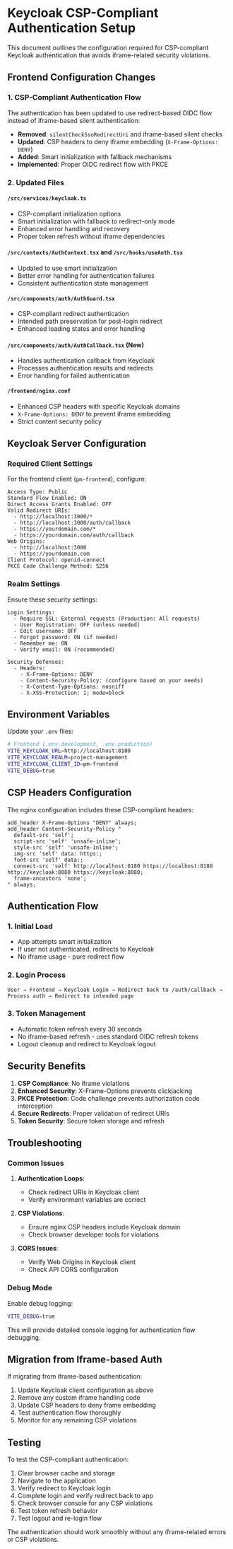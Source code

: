 # Keycloak CSP-Compliant Authentication Setup

This document outlines the configuration required for CSP-compliant Keycloak authentication that avoids iframe-related security violations.

## Frontend Configuration Changes

### 1. CSP-Compliant Authentication Flow

The authentication has been updated to use redirect-based OIDC flow instead of iframe-based silent authentication:

- **Removed**: `silentCheckSsoRedirectUri` and iframe-based silent checks
- **Updated**: CSP headers to deny iframe embedding (`X-Frame-Options: DENY`)
- **Added**: Smart initialization with fallback mechanisms
- **Implemented**: Proper OIDC redirect flow with PKCE

### 2. Updated Files

#### `/src/services/keycloak.ts`
- CSP-compliant initialization options
- Smart initialization with fallback to redirect-only mode
- Enhanced error handling and recovery
- Proper token refresh without iframe dependencies

#### `/src/contexts/AuthContext.tsx` and `/src/hooks/useAuth.tsx`
- Updated to use smart initialization
- Better error handling for authentication failures
- Consistent authentication state management

#### `/src/components/auth/AuthGuard.tsx`
- CSP-compliant redirect authentication
- Intended path preservation for post-login redirect
- Enhanced loading states and error handling

#### `/src/components/auth/AuthCallback.tsx` (New)
- Handles authentication callback from Keycloak
- Processes authentication results and redirects
- Error handling for failed authentication

#### `/frontend/nginx.conf`
- Enhanced CSP headers with specific Keycloak domains
- `X-Frame-Options: DENY` to prevent iframe embedding
- Strict content security policy

## Keycloak Server Configuration

### Required Client Settings

For the frontend client (`pm-frontend`), configure:

```
Access Type: Public
Standard Flow Enabled: ON
Direct Access Grants Enabled: OFF
Valid Redirect URIs:
  - http://localhost:3000/*
  - http://localhost:3000/auth/callback
  - https://yourdomain.com/*
  - https://yourdomain.com/auth/callback
Web Origins:
  - http://localhost:3000
  - https://yourdomain.com
Client Protocol: openid-connect
PKCE Code Challenge Method: S256
```

### Realm Settings

Ensure these security settings:

```
Login Settings:
  - Require SSL: External requests (Production: All requests)
  - User Registration: OFF (unless needed)
  - Edit username: OFF
  - Forgot password: ON (if needed)
  - Remember me: ON
  - Verify email: ON (recommended)

Security Defenses:
  - Headers:
    - X-Frame-Options: DENY
    - Content-Security-Policy: (configure based on your needs)
    - X-Content-Type-Options: nosniff
    - X-XSS-Protection: 1; mode=block
```

## Environment Variables

Update your `.env` files:

```bash
# Frontend (.env.development, .env.production)
VITE_KEYCLOAK_URL=http://localhost:8180
VITE_KEYCLOAK_REALM=project-management
VITE_KEYCLOAK_CLIENT_ID=pm-frontend
VITE_DEBUG=true
```

## CSP Headers Configuration

The nginx configuration includes these CSP-compliant headers:

```nginx
add_header X-Frame-Options "DENY" always;
add_header Content-Security-Policy "
  default-src 'self';
  script-src 'self' 'unsafe-inline';
  style-src 'self' 'unsafe-inline';
  img-src 'self' data: https:;
  font-src 'self' data:;
  connect-src 'self' http://localhost:8180 https://localhost:8180 http://keycloak:8080 https://keycloak:8080;
  frame-ancestors 'none';
" always;
```

## Authentication Flow

### 1. Initial Load
- App attempts smart initialization
- If user not authenticated, redirects to Keycloak
- No iframe usage - pure redirect flow

### 2. Login Process
```
User → Frontend → Keycloak Login → Redirect back to /auth/callback → Process auth → Redirect to intended page
```

### 3. Token Management
- Automatic token refresh every 30 seconds
- No iframe-based refresh - uses standard OIDC refresh tokens
- Logout cleanup and redirect to Keycloak logout

## Security Benefits

1. **CSP Compliance**: No iframe violations
2. **Enhanced Security**: X-Frame-Options prevents clickjacking
3. **PKCE Protection**: Code challenge prevents authorization code interception
4. **Secure Redirects**: Proper validation of redirect URIs
5. **Token Security**: Secure token storage and refresh

## Troubleshooting

### Common Issues

1. **Authentication Loops**:
   - Check redirect URIs in Keycloak client
   - Verify environment variables are correct

2. **CSP Violations**:
   - Ensure nginx CSP headers include Keycloak domain
   - Check browser developer tools for violations

3. **CORS Issues**:
   - Verify Web Origins in Keycloak client
   - Check API CORS configuration

### Debug Mode

Enable debug logging:
```bash
VITE_DEBUG=true
```

This will provide detailed console logging for authentication flow debugging.

## Migration from Iframe-based Auth

If migrating from iframe-based authentication:

1. Update Keycloak client configuration as above
2. Remove any custom iframe handling code
3. Update CSP headers to deny frame embedding
4. Test authentication flow thoroughly
5. Monitor for any remaining CSP violations

## Testing

To test the CSP-compliant authentication:

1. Clear browser cache and storage
2. Navigate to the application
3. Verify redirect to Keycloak login
4. Complete login and verify redirect back to app
5. Check browser console for any CSP violations
6. Test token refresh behavior
7. Test logout and re-login flow

The authentication should work smoothly without any iframe-related errors or CSP violations.